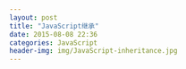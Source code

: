 ```yaml
---
layout: post
title: "JavaScript继承"
date: 2015-08-08 22:36
categories: JavaScript
header-img: img/JavaScript-inheritance.jpg
---
```

